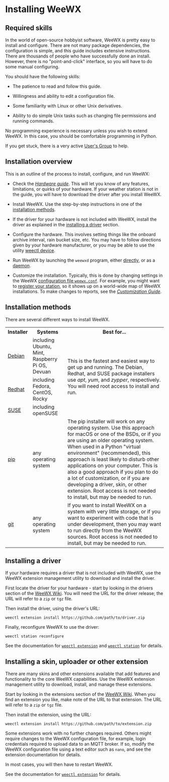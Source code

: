 # Installing WeeWX

## Required skills

In the world of open-source hobbyist software, WeeWX is pretty easy to install
and configure. There are not many package dependencies, the configuration is
simple, and this guide includes extensive instructions. There are thousands of
people who have successfully done an install. However, there is no
"point-and-click" interface, so you will have to do some manual configuring.

You should have the following skills:

* The patience to read and follow this guide.

* Willingness and ability to edit a configuration file.

* Some familiarity with Linux or other Unix derivatives.

* Ability to do simple Unix tasks such as changing file permissions and
  running commands.

No programming experience is necessary unless you wish to extend WeeWX. In
this case, you should be comfortable programming in Python.

If you get stuck, there is a very active
[User's Group](https://groups.google.com/g/weewx-user) to help.


## Installation overview

This is an outline of the process to install, configure, and run WeeWX:

* Check the [_Hardware guide_](../hardware/drivers.md).  This will let you
  know of any features, limitations, or quirks of your hardware. If your weather
  station is not in the guide, you will have to download the driver after you
  install WeeWX.

* Install WeeWX. Use the step-by-step instructions in one of the
  [installation methods](#installation-methods).

* If the driver for your hardware is not included with WeeWX, install the
  driver as explained in the [installing a driver](#installing-a-driver)
  section.

* Configure the hardware. This involves setting things like the onboard
  archive interval, rain bucket size, etc. You may have to follow directions
  given by your hardware manufacturer, or you may be able to use the utility
  [weectl device](../utilities/weectl-device.md).

* Run WeeWX by launching the `weewxd` program, either
  [directly](running.md#running-directly), or as a
  [daemon](running.md#running-as-a-daemon).

* Customize the installation. Typically, this is done by changing settings in
  the WeeWX [configuration file `weewx.conf`](../reference/weewx-options/introduction.md).
  For example, you might want to [register your
  station](../reference/weewx-options/stdrestful.md#stationregistry), so it
  shows up on a world-wide map of WeeWX installations. To make changes to reports,
  see the [_Customization Guide_](../custom/introduction.md).


## Installation methods

There are several different ways to install WeeWX.

<table>
  <tr><th>Installer</th><th>Systems</th><th>Best for...</th></tr>
  <tr>
    <td><a href="../quickstarts/debian.md">Debian</a></td>
    <td>including Ubuntu, Mint, Raspberry Pi OS, Devuan</td>
    <td rowspan=3>
      This is the fastest and easiest way to get up and running. The Debian,
      Redhat, and SUSE package installers use <em>apt</em>, <em>yum</em>, and
      <em>zypper</em>, respectively. You will need root access to install and
      run.
    </td>
  </tr>
  <tr>
    <td><a href="../quickstarts/redhat.md">Redhat</a></td>
    <td>including Fedora, CentOS, Rocky</td>
  </tr>
  <tr>
    <td><a href="../quickstarts/suse.md">SUSE</a></td>
    <td>including openSUSE</td>
  </tr>
  <tr>
    <td><a href="../quickstarts/pip.md">pip</a></td>
    <td>any operating system</td>
    <td>
The pip installer will work on any operating system. Use this approach for
macOS or one of the BSDs, or if you are using an older operating system. When
used in a Python "virtual environment" (recommended), this approach is least
likely to disturb other applications on your computer. This is also a good
approach if you plan to do a lot of customization, or if you are developing a
driver, skin, or other extension. Root access is not needed to install, but
may be needed to run.
    </td>
  </tr>
  <tr>
    <td><a href="../../quickstarts/git/">git</a></td>
    <td>any operating system</td>
    <td>
If you want to install WeeWX on a system with very little storage, or if you
want to experiment with code that is under development, then you may want to
run directly from the WeeWX sources.  Root access is not needed to install,
but may be needed to run.
    </td>
  </tr>
</table>

## Installing a driver

If your hardware requires a driver that is not included with WeeWX, use the
WeeWX extension management utility to download and install the driver.

First locate the driver for your hardware - start by looking in the drivers
section of the [WeeWX Wiki](https://github.com/weewx/weewx/wiki#drivers). You
will need the URL for the driver release; the URL will refer to a `zip` or
`tgz` file.

Then install the driver, using the driver's URL:
```
weectl extension install https://github.com/path/to/driver.zip
```

Finally, reconfigure WeeWX to use the driver:
```
weectl station reconfigure
```

See the documentation for
[`weectl extension`](../utilities/weectl-extension.md) and
[`weectl station`](../utilities/weectl-station.md) for details.

## Installing a skin, uploader or other extension

There are many skins and other extensions available that add features and
functionality to the core WeeWX capabilities.  Use the WeeWX extension
management utility to download, install, and manage these extensions.

Start by looking in the extensions section of the
[WeeWX Wiki](https://github.com/weewx/weewx/wiki).  When you find an
extension you like, make note of the URL to that extension. The URL will refer
to a `zip` or `tgz` file.

Then install the extension, using the URL:
```
weectl extension install https://github.com/path/to/extension.zip
```

Some extensions work with no further changes required.  Others might require
changes to the WeeWX configuration file, for example, login credentials
required to upload data to an MQTT broker.  If so, modify the WeeWX
configuration file using a text editor such as `nano`, and see the
extension documentation for details.

In most cases, you will then have to restart WeeWX.

See the documentation for [`weectl
extension`](../utilities/weectl-extension.md) for details.
